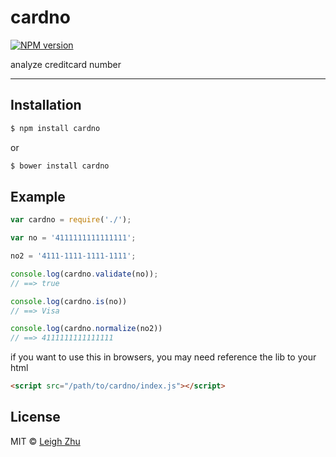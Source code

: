 # cardno
[![NPM version](https://img.shields.io/npm/v/cardno.svg?style=flat)](https://www.npmjs.org/package/cardno)

analyze creditcard number

------

## Installation

```bash
$ npm install cardno
```

or

```bash
$ bower install cardno
```

## Example

```js
var cardno = require('./');

var no = '4111111111111111';

no2 = '4111-1111-1111-1111';

console.log(cardno.validate(no));
// ==> true

console.log(cardno.is(no))
// ==> Visa

console.log(cardno.normalize(no2))
// ==> 4111111111111111
```

if you want to use this in browsers, you may need reference the lib to your html

```html
<script src="/path/to/cardno/index.js"></script>
```

## License

MIT © [Leigh Zhu](#)
